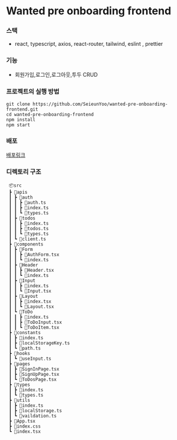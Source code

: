 # Wanted pre onboarding frontend

### 스택
- react, typescript, axios, react-router, tailwind, eslint , prettier

### 기능
- 회원가입,로그인,로그아웃,투두 CRUD

### 프로젝트의 실행 방법
```
git clone https://github.com/SeieunYoo/wanted-pre-onboarding-frontend.git
cd wanted-pre-onboarding-frontend
npm install
npm start
```
### 배포
[배포링크](https://wanted-pre-onboarding-frontend-git-main-seieunyoo.vercel.app/)

### 디렉토리 구조
```
 📦src
 ┣ 📂apis
 ┃ ┣ 📂auth
 ┃ ┃ ┣ 📜auth.ts
 ┃ ┃ ┣ 📜index.ts
 ┃ ┃ ┗ 📜types.ts
 ┃ ┣ 📂todos
 ┃ ┃ ┣ 📜index.ts
 ┃ ┃ ┣ 📜todos.ts
 ┃ ┃ ┗ 📜types.ts
 ┃ ┗ 📜client.ts
 ┣ 📂components
 ┃ ┣ 📂Form
 ┃ ┃ ┣ 📜AuthForm.tsx
 ┃ ┃ ┗ 📜index.ts
 ┃ ┣ 📂Header
 ┃ ┃ ┣ 📜Header.tsx
 ┃ ┃ ┗ 📜index.ts
 ┃ ┣ 📂Input
 ┃ ┃ ┣ 📜index.ts
 ┃ ┃ ┗ 📜Input.tsx
 ┃ ┣ 📂Layout
 ┃ ┃ ┣ 📜index.tsx
 ┃ ┃ ┗ 📜Layout.tsx
 ┃ ┗ 📂ToDo
 ┃ ┃ ┣ 📜index.ts
 ┃ ┃ ┣ 📜ToDoInput.tsx
 ┃ ┃ ┗ 📜ToDoItem.tsx
 ┣ 📂constants
 ┃ ┣ 📜index.ts
 ┃ ┣ 📜localStorageKey.ts
 ┃ ┗ 📜path.ts
 ┣ 📂hooks
 ┃ ┗ 📜useInput.ts
 ┣ 📂pages
 ┃ ┣ 📜SignInPage.tsx
 ┃ ┣ 📜SignUpPage.tsx
 ┃ ┗ 📜ToDosPage.tsx
 ┣ 📂types
 ┃ ┣ 📜index.ts
 ┃ ┗ 📜types.ts
 ┣ 📂utils
 ┃ ┣ 📜index.ts
 ┃ ┣ 📜localStorage.ts
 ┃ ┗ 📜vaildation.ts
 ┣ 📜App.tsx
 ┣ 📜index.css
 ┗ 📜index.tsx
 ```
